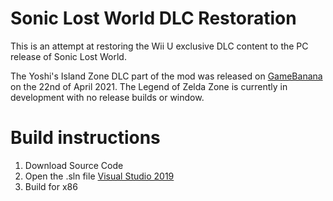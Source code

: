 # Sonic Lost World DLC Restoration
This is an attempt at restoring the Wii U exclusive DLC content to the PC release of Sonic Lost World.

The Yoshi's Island Zone DLC part of the mod was released on [GameBanana](https://gamebanana.com/maps/216170) on the 22nd of April 2021.
The Legend of Zelda Zone is currently in development with no release builds or window.

# Build instructions
1. Download Source Code
2. Open the .sln file [Visual Studio 2019](https://visualstudio.microsoft.com/vs/)
3. Build for x86
